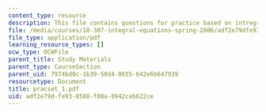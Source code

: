 ```yaml
---
content_type: resource
description: This file contains questions for practice based on intregral equations.
file: /media/courses/18-307-integral-equations-spring-2006/adf2e79dfe938588f08a8942ceb622ce_pracset_1.pdf
file_type: application/pdf
learning_resource_types: []
ocw_type: OCWFile
parent_title: Study Materials
parent_type: CourseSection
parent_uid: 7974bd0c-1b39-50d4-8655-642e6b647939
resourcetype: Document
title: pracset_1.pdf
uid: adf2e79d-fe93-8588-f08a-8942ceb622ce
---
```

